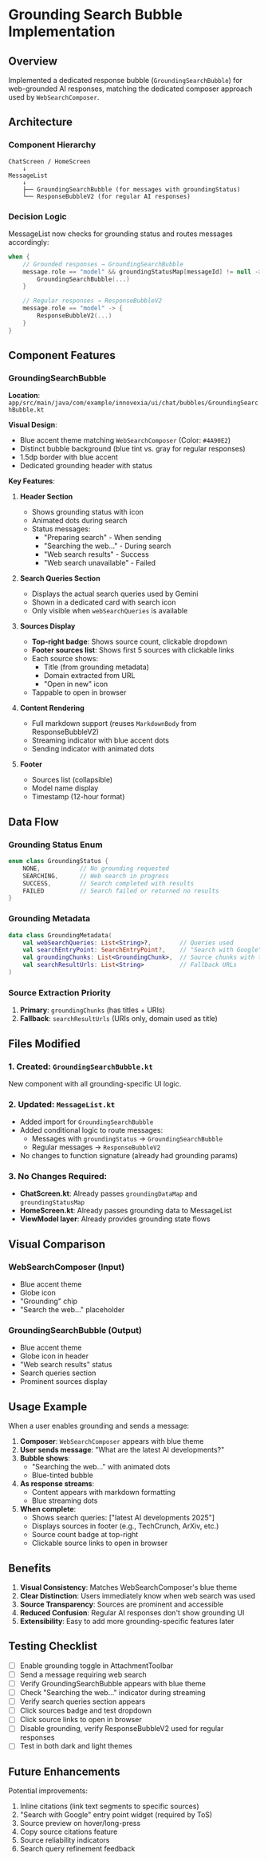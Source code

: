 # Grounding Search Bubble Implementation

## Overview
Implemented a dedicated response bubble (`GroundingSearchBubble`) for web-grounded AI responses, matching the dedicated composer approach used by `WebSearchComposer`.

## Architecture

### Component Hierarchy
```
ChatScreen / HomeScreen
    ↓
MessageList
    ↓
    ├── GroundingSearchBubble (for messages with groundingStatus)
    └── ResponseBubbleV2 (for regular AI responses)
```

### Decision Logic
MessageList now checks for grounding status and routes messages accordingly:

```kotlin
when {
    // Grounded responses → GroundingSearchBubble
    message.role == "model" && groundingStatusMap[messageId] != null -> {
        GroundingSearchBubble(...)
    }

    // Regular responses → ResponseBubbleV2
    message.role == "model" -> {
        ResponseBubbleV2(...)
    }
}
```

## Component Features

### GroundingSearchBubble
**Location**: `app/src/main/java/com/example/innovexia/ui/chat/bubbles/GroundingSearchBubble.kt`

**Visual Design**:
- Blue accent theme matching `WebSearchComposer` (Color: `#4A90E2`)
- Distinct bubble background (blue tint vs. gray for regular responses)
- 1.5dp border with blue accent
- Dedicated grounding header with status

**Key Features**:

1. **Header Section**
   - Shows grounding status with icon
   - Animated dots during search
   - Status messages:
     - "Preparing search" - When sending
     - "Searching the web..." - During search
     - "Web search results" - Success
     - "Web search unavailable" - Failed

2. **Search Queries Section**
   - Displays the actual search queries used by Gemini
   - Shown in a dedicated card with search icon
   - Only visible when `webSearchQueries` is available

3. **Sources Display**
   - **Top-right badge**: Shows source count, clickable dropdown
   - **Footer sources list**: Shows first 5 sources with clickable links
   - Each source shows:
     - Title (from grounding metadata)
     - Domain extracted from URL
     - "Open in new" icon
   - Tappable to open in browser

4. **Content Rendering**
   - Full markdown support (reuses `MarkdownBody` from ResponseBubbleV2)
   - Streaming indicator with blue accent dots
   - Sending indicator with animated dots

5. **Footer**
   - Sources list (collapsible)
   - Model name display
   - Timestamp (12-hour format)

## Data Flow

### Grounding Status Enum
```kotlin
enum class GroundingStatus {
    NONE,           // No grounding requested
    SEARCHING,      // Web search in progress
    SUCCESS,        // Search completed with results
    FAILED          // Search failed or returned no results
}
```

### Grounding Metadata
```kotlin
data class GroundingMetadata(
    val webSearchQueries: List<String>?,        // Queries used
    val searchEntryPoint: SearchEntryPoint?,    // "Search with Google" widget
    val groundingChunks: List<GroundingChunk>,  // Source chunks with titles
    val searchResultUrls: List<String>          // Fallback URLs
)
```

### Source Extraction Priority
1. **Primary**: `groundingChunks` (has titles + URIs)
2. **Fallback**: `searchResultUrls` (URIs only, domain used as title)

## Files Modified

### 1. Created: `GroundingSearchBubble.kt`
New component with all grounding-specific UI logic.

### 2. Updated: `MessageList.kt`
- Added import for `GroundingSearchBubble`
- Added conditional logic to route messages:
  - Messages with `groundingStatus` → `GroundingSearchBubble`
  - Regular messages → `ResponseBubbleV2`
- No changes to function signature (already had grounding params)

### 3. No Changes Required:
- **ChatScreen.kt**: Already passes `groundingDataMap` and `groundingStatusMap`
- **HomeScreen.kt**: Already passes grounding data to MessageList
- **ViewModel layer**: Already provides grounding state flows

## Visual Comparison

### WebSearchComposer (Input)
- Blue accent theme
- Globe icon
- "Grounding" chip
- "Search the web..." placeholder

### GroundingSearchBubble (Output)
- Blue accent theme
- Globe icon in header
- "Web search results" status
- Search queries section
- Prominent sources display

## Usage Example

When a user enables grounding and sends a message:

1. **Composer**: `WebSearchComposer` appears with blue theme
2. **User sends message**: "What are the latest AI developments?"
3. **Bubble shows**:
   - "Searching the web..." with animated dots
   - Blue-tinted bubble
4. **As response streams**:
   - Content appears with markdown formatting
   - Blue streaming dots
5. **When complete**:
   - Shows search queries: ["latest AI developments 2025"]
   - Displays sources in footer (e.g., TechCrunch, ArXiv, etc.)
   - Source count badge at top-right
   - Clickable source links to open in browser

## Benefits

1. **Visual Consistency**: Matches WebSearchComposer's blue theme
2. **Clear Distinction**: Users immediately know when web search was used
3. **Source Transparency**: Sources are prominent and accessible
4. **Reduced Confusion**: Regular AI responses don't show grounding UI
5. **Extensibility**: Easy to add more grounding-specific features later

## Testing Checklist

- [ ] Enable grounding toggle in AttachmentToolbar
- [ ] Send a message requiring web search
- [ ] Verify GroundingSearchBubble appears with blue theme
- [ ] Check "Searching the web..." indicator during streaming
- [ ] Verify search queries section appears
- [ ] Click sources badge and test dropdown
- [ ] Click source links to open in browser
- [ ] Disable grounding, verify ResponseBubbleV2 used for regular responses
- [ ] Test in both dark and light themes

## Future Enhancements

Potential improvements:
1. Inline citations (link text segments to specific sources)
2. "Search with Google" entry point widget (required by ToS)
3. Source preview on hover/long-press
4. Copy source citations feature
5. Source reliability indicators
6. Search query refinement feedback
